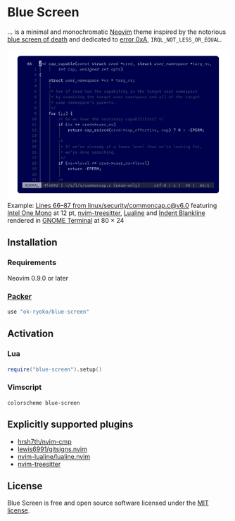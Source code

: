 # Blue Screen

… is a minimal and monochromatic [Neovim] theme inspired by the notorious [blue screen of death] and dedicated to [error 0xA], `IRQL_NOT_LESS_OR_EQUAL`.

![Linux kernel source code relating to capability checks in Blue Screen colors](./docs/img/c-linux-commoncap.png)
Example: [Lines 66–87 from linux/security/commoncap.c@v6.0][example] featuring [Intel One Mono] at 12 pt, [nvim-treesitter], [Lualine][nvim-lualine/lualine.nvim] and [Indent Blankline][lukas-reineke/indent-blankline.nvim] rendered in [GNOME Terminal] at 80 × 24

## Installation

### Requirements

Neovim 0.9.0 or later

### [Packer]

```lua
use "ok-ryoko/blue-screen"
```

## Activation

### Lua

```lua
require("blue-screen").setup()
```

### Vimscript

```vim
colorscheme blue-screen
```

## Explicitly supported plugins

- [hrsh7th/nvim-cmp]
- [lewis6991/gitsigns.nvim]
- [nvim-lualine/lualine.nvim]
- [nvim-treesitter]

## License

Blue Screen is free and open source software licensed under the [MIT license].

[blue screen of death]: https://en.wikipedia.org/wiki/Blue_screen_of_death
[error 0xA]: https://learn.microsoft.com/en-us/windows-hardware/drivers/debugger/bug-check-0xa--irql-not-less-or-equal
[example]: https://github.com/torvalds/linux/blob/v6.0/security/commoncap.c#L66-L87
[GNOME Terminal]: https://wiki.gnome.org/Apps/Terminal
[Intel One Mono]: https://github.com/intel/intel-one-mono
[MIT license]: ./LICENSE.txt
[Neovim]: https://github.com/neovim/neovim
[Packer]: https://github.com/wbthomason/packer.nvim

[hrsh7th/nvim-cmp]: https://github.com/hrsh7th/nvim-cmp
[lewis6991/gitsigns.nvim]: https://github.com/lewis6991/gitsigns.nvim
[lukas-reineke/indent-blankline.nvim]: https://github.com/lukas-reineke/indent-blankline.nvim
[nvim-lualine/lualine.nvim]: https://github.com/nvim-lualine/lualine.nvim
[nvim-treesitter]: https://github.com/nvim-treesitter/nvim-treesitter
